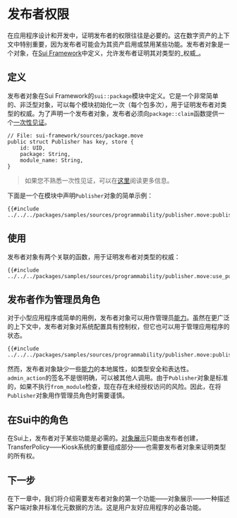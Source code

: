 # 发布者权限

在应用程序设计和开发中，证明发布者的权限往往是必要的。这在数字资产的上下文中特别重要，因为发布者可能会为其资产启用或禁用某些功能。发布者对象是一个对象，在[Sui Framework](./sui-framework.md)中定义，允许发布者证明其对类型的_权威_。

## 定义

发布者对象在Sui Framework的`sui::package`模块中定义。它是一个非常简单的、非泛型对象，可以每个模块初始化一次（每个包多次），用于证明发布者对类型的权威。为了声明一个发布者对象，发布者必须向`package::claim`函数提供一个[一次性见证](./one-time-witness.md)。

```move
// File: sui-framework/sources/package.move
public struct Publisher has key, store {
    id: UID,
    package: String,
    module_name: String,
}
```

> 如果您不熟悉一次性见证，可以在[这里](./one-time-witness.md)阅读更多信息。

下面是一个在模块中声明`Publisher`对象的简单示例：

```move
{{#include ../../../packages/samples/sources/programmability/publisher.move:publisher}}
```

## 使用

发布者对象有两个关联的函数，用于证明发布者对类型的权威：

```move
{{#include ../../../packages/samples/sources/programmability/publisher.move:use_publisher}}
```

## 发布者作为管理员角色

对于小型应用程序或简单的用例，发布者对象可以用作管理员[能力](./capability.md)。虽然在更广泛的上下文中，发布者对象对系统配置具有控制权，但它也可以用于管理应用程序的状态。

```move
{{#include ../../../packages/samples/sources/programmability/publisher.move:publisher_as_admin}}
```

然而，发布者对象缺少一些[能力](./capability.md)的本地属性，如类型安全和表达性。`admin_action`的签名不是很明确，可以被其他人调用。由于`Publisher`对象是标准的，如果不执行`from_module`检查，现在存在未经授权访问的风险。因此，在将`Publisher`对象用作管理员角色时需要谨慎。

## 在Sui中的角色

在Sui上，发布者对于某些功能是必需的。[对象展示](./display.md)只能由发布者创建，TransferPolicy——Kiosk系统的重要组成部分——也需要发布者对象来证明类型的所有权。

## 下一步

在下一章中，我们将介绍需要发布者对象的第一个功能——对象展示——一种描述客户端对象并标准化元数据的方法。这是用户友好应用程序的必备功能。